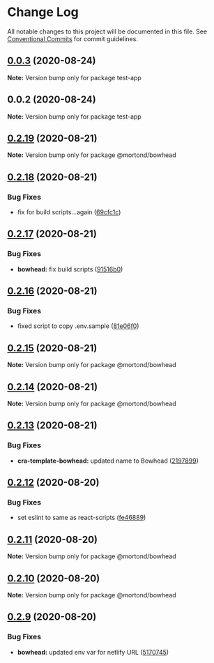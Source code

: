 # Change Log

All notable changes to this project will be documented in this file.
See [Conventional Commits](https://conventionalcommits.org) for commit guidelines.

## [0.0.3](https://github.com/daithimorton/bowhead/compare/test-app@0.0.2...test-app@0.0.3) (2020-08-24)

**Note:** Version bump only for package test-app





## 0.0.2 (2020-08-24)

**Note:** Version bump only for package test-app





## [0.2.19](https://github.com/daithimorton/bowhead/compare/@mortond/bowhead@0.2.18...@mortond/bowhead@0.2.19) (2020-08-21)

**Note:** Version bump only for package @mortond/bowhead





## [0.2.18](https://github.com/daithimorton/bowhead/compare/@mortond/bowhead@0.2.17...@mortond/bowhead@0.2.18) (2020-08-21)


### Bug Fixes

* fix for build scripts...again ([69cfc1c](https://github.com/daithimorton/bowhead/commit/69cfc1c3d16a66d83415d7eaf7efce4a70ad581e))





## [0.2.17](https://github.com/daithimorton/bowhead/compare/@mortond/bowhead@0.2.16...@mortond/bowhead@0.2.17) (2020-08-21)


### Bug Fixes

* **bowhead:** fix build scripts ([91516b0](https://github.com/daithimorton/bowhead/commit/91516b061ef4fe8b3495dd82654c66bfd9adf9cb))





## [0.2.16](https://github.com/daithimorton/bowhead/compare/@mortond/bowhead@0.2.15...@mortond/bowhead@0.2.16) (2020-08-21)


### Bug Fixes

* fixed script to copy .env.sample ([81e06f0](https://github.com/daithimorton/bowhead/commit/81e06f01cd4caadc80c2a18c0b0f338ed37a1dd1))





## [0.2.15](https://github.com/daithimorton/bowhead/compare/@mortond/bowhead@0.2.14...@mortond/bowhead@0.2.15) (2020-08-21)

**Note:** Version bump only for package @mortond/bowhead





## [0.2.14](https://github.com/daithimorton/bowhead/compare/@mortond/bowhead@0.2.13...@mortond/bowhead@0.2.14) (2020-08-21)

**Note:** Version bump only for package @mortond/bowhead





## [0.2.13](https://github.com/daithimorton/bowhead/compare/@mortond/bowhead@0.2.12...@mortond/bowhead@0.2.13) (2020-08-21)


### Bug Fixes

* **cra-template-bowhead:** updated name to Bowhead ([2197899](https://github.com/daithimorton/bowhead/commit/2197899cb22ad9637ca3ebbeac14ead2cb5dd332))





## [0.2.12](https://github.com/daithimorton/bowhead/compare/@mortond/bowhead@0.2.11...@mortond/bowhead@0.2.12) (2020-08-20)


### Bug Fixes

* set eslint to same as react-scripts ([fe46889](https://github.com/daithimorton/bowhead/commit/fe46889500a8640dd1760460c1e8a0a0d31868b9))





## [0.2.11](https://github.com/daithimorton/bowhead/compare/@mortond/bowhead@0.2.10...@mortond/bowhead@0.2.11) (2020-08-20)

**Note:** Version bump only for package @mortond/bowhead





## [0.2.10](https://github.com/daithimorton/bowhead/compare/@mortond/bowhead@0.2.9...@mortond/bowhead@0.2.10) (2020-08-20)

**Note:** Version bump only for package @mortond/bowhead





## [0.2.9](https://github.com/daithimorton/bowhead/compare/@mortond/bowhead@0.2.8...@mortond/bowhead@0.2.9) (2020-08-20)


### Bug Fixes

* **bowhead:** updated env var for netlify URL ([5170745](https://github.com/daithimorton/bowhead/commit/5170745170e7e6fd4c012732828d16063f750de9))
